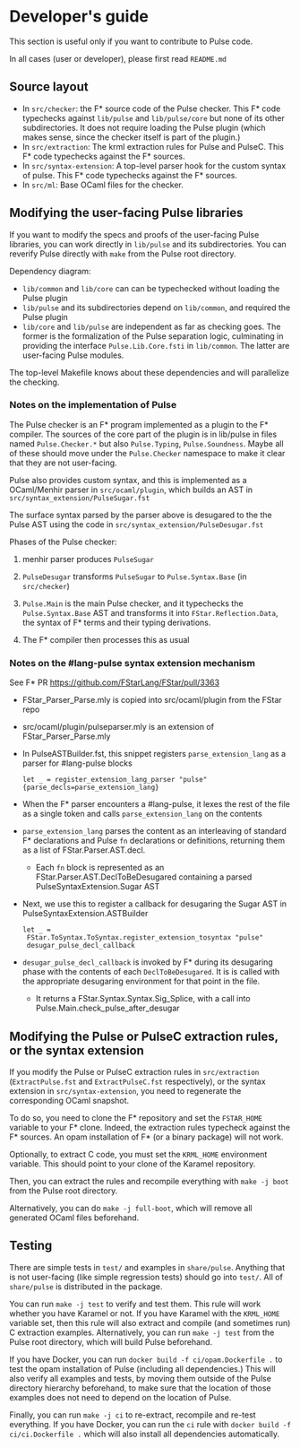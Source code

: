 # Developer's guide

This section is useful only if you want to contribute to Pulse code.

In all cases (user or developer), please first read `README.md`

## Source layout

* In `src/checker`: the F* source code of the Pulse checker. This F*
  code typechecks against `lib/pulse` and `lib/pulse/core` but none of
  its other subdirectories. It does not require loading the Pulse
  plugin (which makes sense, since the checker itself is part of the
  plugin.)
* In `src/extraction`: The krml extraction rules for Pulse and
  PulseC. This F* code typechecks against the F* sources.
* In `src/syntax-extension`: A top-level parser hook for the custom
  syntax of pulse. This F* code typechecks against the F* sources.
* In `src/ml`: Base OCaml files for the checker.

## Modifying the user-facing Pulse libraries

If you want to modify the specs and proofs of the user-facing Pulse
libraries, you can work directly in `lib/pulse` and its
subdirectories. You can reverify Pulse directly with `make` from
the Pulse root directory.

Dependency diagram:

* `lib/common` and `lib/core` can can be typechecked without loading
  the Pulse plugin
* `lib/pulse` and its subdirectories depend on `lib/common`,
  and required the Pulse plugin
* `lib/core` and `lib/pulse` are independent as far as checking goes.
  The former is the formalization of the Pulse separation logic,
  culminating in providing the interface `Pulse.Lib.Core.fsti` in
  `lib/common`. The latter are user-facing Pulse modules.

The top-level Makefile knows about these dependencies and will parallelize
the checking.

### Notes on the implementation of Pulse

The Pulse checker is an F* program implemented as a plugin to the F*
compiler. The sources of the core part of the plugin is in
lib/pulse in files named `Pulse.Checker.*` but also `Pulse.Typing`,
`Pulse.Soundness`. Maybe all of these should move under the
`Pulse.Checker` namespace to make it clear that they are not
user-facing.

Pulse also provides custom syntax, and this is implemented as a
OCaml/Menhir parser in `src/ocaml/plugin`, which builds an AST in
`src/syntax_extension/PulseSugar.fst`

The surface syntax parsed by the parser above is desugared to the the
Pulse AST using the code in `src/syntax_extension/PulseDesugar.fst`

Phases of the Pulse checker:

1. menhir parser produces `PulseSugar`

2. `PulseDesugar` transforms `PulseSugar` to `Pulse.Syntax.Base` (in
   `src/checker`)

3. `Pulse.Main` is the main Pulse checker, and it typechecks the
   `Pulse.Syntax.Base` AST and transforms it into `FStar.Reflection.Data`,
   the syntax of F* terms and their typing derivations.

4. The F* compiler then processes this as usual


### Notes on the #lang-pulse syntax extension mechanism

See F* PR https://github.com/FStarLang/FStar/pull/3363

- FStar_Parser_Parse.mly is copied into src/ocaml/plugin from the FStar repo

- src/ocaml/plugin/pulseparser.mly is an extension of FStar_Parser_Parse.mly

- In PulseASTBuilder.fst, this snippet registers `parse_extension_lang` as a parser
  for #lang-pulse blocks 

  ```
  let _ = register_extension_lang_parser "pulse" {parse_decls=parse_extension_lang}
  ```

- When the F* parser encounters a #lang-pulse, it lexes the rest of the file as
  a single token and calls `parse_extension_lang` on the contents

- `parse_extension_lang` parses the content as an interleaving of standard F*
  declarations and Pulse `fn` declarations or definitions, returning them as a
  list of FStar.Parser.AST.decl.

  - Each `fn` block is represented as an FStar.Parser.AST.DeclToBeDesugared
    containing a parsed PulseSyntaxExtension.Sugar AST

- Next, we use this to register a callback for desugaring the Sugar AST in
  PulseSyntaxExtension.ASTBuilder 
  
  ```
  let _ =
   FStar.ToSyntax.ToSyntax.register_extension_tosyntax "pulse"
   desugar_pulse_decl_callback
  ```

- `desugar_pulse_decl_callback` is invoked by F* during its desugaring phase
  with the contents of each `DeclToBeDesugared`. It is is called with the
  appropriate desugaring environment for that point in the file.

  - It returns a FStar.Syntax.Syntax.Sig_Splice, with a call into
    Pulse.Main.check_pulse_after_desugar






## Modifying the Pulse or PulseC extraction rules, or the syntax extension

If you modify the Pulse or PulseC
extraction rules in `src/extraction` (`ExtractPulse.fst` and
`ExtractPulseC.fst` respectively), or the syntax extension in
`src/syntax-extension`, you need to regenerate the corresponding OCaml
snapshot.

To do so, you need to clone the F* repository and set the `FSTAR_HOME`
variable to your F* clone. Indeed, the extraction rules typecheck
against the F* sources. An opam installation of F* (or a binary
package) will not work.

Optionally, to extract C code, you must set the `KRML_HOME` environment
variable. This should point to your clone of the Karamel repository.

Then, you can extract the rules and recompile everything with `make -j
boot` from the Pulse root directory.

Alternatively, you can do `make -j full-boot`, which will remove all
generated OCaml files beforehand.

## Testing

There are simple tests in `test/` and examples in `share/pulse`.
Anything that is not user-facing (like simple regression tests) should
go into `test/`. All of `share/pulse` is distributed in the package.

You can run `make -j test` to verify and test them. This rule will
work whether you have Karamel or not. If you have Karamel with the
`KRML_HOME` variable set, then this rule will also extract and compile
(and sometimes run) C extraction examples. Alternatively, you can run
`make -j test` from the Pulse root directory, which will build Pulse
beforehand.

If you have Docker, you can run `docker build -f ci/opam.Dockerfile .`
to test the opam installation of Pulse (including all dependencies.)
This will also verify all examples and tests, by moving them outside of
the Pulse directory hierarchy beforehand, to make sure that the location
of those examples does not need to depend on the location of Pulse.

Finally, you can run `make -j ci` to re-extract, recompile and re-test
everything. If you have Docker, you can run the `ci` rule with `docker
build -f ci/ci.Dockerfile .` which will also install all dependencies
automatically.
